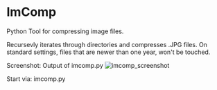 # ImComp
Python Tool for compressing image files.

Recursevly iterates through directories and compresses .JPG files. On standard settings, files that are newer than one year, won't be touched.

Screenshot: Output of imcomp.py
![imcomp_screenshot](https://user-images.githubusercontent.com/8721711/145723391-0a7ad5d9-b01a-4000-8a72-b20ca394d843.png)

Start via: imcomp.py <PATH>

